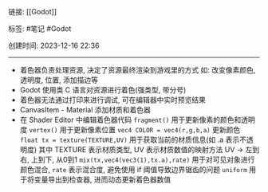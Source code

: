 链接: [[Godot]]

标签: #笔记 #Godot 

创建时间: 2023-12-16 22:36

---

- 着色器负责处理资源, 决定了资源最终渲染到游戏里的方式
  如: 改变像素颜色, 透明度, 位置, 添加描边等
- Godot 使用类 C 语言对资源进行着色(强类型, 带分号)
- 着色器无法通过打印来进行调试, 可在编辑器中实时预览结果
- CanvasItem - Material 添加材质和着色器
- 在 Shader Editor 中编辑着色器代码
  `fragment()` 用于更新像素的颜色和透明度
  `vertex()` 用于更新像素位置
  `vec4 COLOR = vec4(r,g,b,a)` 更新颜色
  `float tx = texture(TEXTURE,UV)` 
  用于获取当前的材质信息(如 .a 表示不透明度)
	  其中 TEXTURE 表示材质类型, UV 表示材质数值的映射方法
	  UV -> 左到右, 上到下, 从0到1
  `mix(tx,vec4(vec3(1),tx.a),rate)` 用于对可见对象进行颜色混合, `rate` 表示混合度, 避免使用 if 阈值导致边界锯齿的问题
  `uniform` 用于将变量导出到检查器, 进而动态更新着色器数值